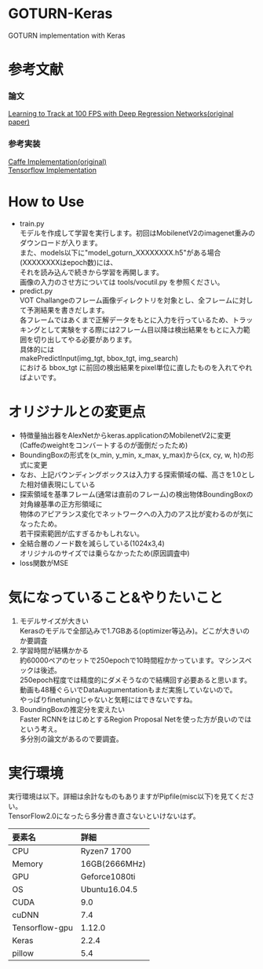 # GOTURN-Keras
GOTURN implementation with Keras

# 参考文献
### 論文
[Learning to Track at 100 FPS with Deep Regression Networks(original paper)](http://davheld.github.io/GOTURN/GOTURN.html)

### 参考実装
[Caffe Implementation(original)](https://github.com/davheld/GOTURN)  
[Tensorflow Implementation](https://github.com/tangyuhao/GOTURN-Tensorflow)

# How to Use
- train.py  
モデルを作成して学習を実行します。初回はMobilenetV2のimagenet重みのダウンロードが入ります。  
また、models以下に"model_goturn_XXXXXXXX.h5"がある場合(XXXXXXXXはepoch数)には、  
それを読み込んで続きから学習を再開します。  
画像の入力のさせ方については tools/vocutil.py を参照ください。
- predict.py  
VOT Challangeのフレーム画像ディレクトリを対象とし、全フレームに対して予測結果を書きだします。  
各フレームではあくまで正解データをもとに入力を行っているため、トラッキングとして実験をする際には2フレーム目以降は検出結果をもとに入力範囲を切り出してやる必要があります。  
具体的には  
    makePredictInput(img_tgt, bbox_tgt, img_search)  
における bbox_tgt に前回の検出結果をpixel単位に直したものを入れてやればよいです。

# オリジナルとの変更点
- 特徴量抽出器をAlexNetからkeras.applicationのMobilenetV2に変更  
(Caffeのweightをコンバートするのが面倒だったため)
- BoundingBoxの形式を(x_min, y_min, x_max, y_max)から(cx, cy, w, h)の形式に変更
- なお、上記バウンディングボックスは入力する探索領域の幅、高さを1.0とした相対値表現にしている
- 探索領域を基準フレーム(通常は直前のフレーム)の検出物体BoundingBoxの対角線基準の正方形領域に  
物体のアピアランス変化でネットワークへの入力のアス比が変わるのが気になったため。  
若干探索範囲が広すぎるかもしれない。
- 全結合層のノード数を減らしている(1024x3,4)  
オリジナルのサイズでは乗らなかったため(原因調査中)
- loss関数がMSE

# 気になっていること&やりたいこと
1. モデルサイズが大きい  
Kerasのモデルで全部込みで1.7GBある(optimizer等込み)。どこが大きいのか要調査  
2. 学習時間が結構かかる  
約60000ペアのセットで250epochで10時間程かかっています。マシンスペックは後述。  
250epoch程度では精度的にダメそうなので結構回す必要あると思います。  
動画も48種ぐらいでDataAugumentationもまだ実施していないので。  
やっぱりfinetuningじゃないと気軽にはできないですね。
3. BoundingBoxの推定分を変えたい  
Faster RCNNをはじめとするRegion Proposal Netを使った方が良いのではという考え。  
多分別の論文があるので要調査。

# 実行環境
実行環境は以下。詳細は余計なものもありますがPipfile(misc以下)を見てください。  
TensorFlow2.0になったら多分書き直さないといけないはず。

| 要素名 | 詳細 |
|:---|:---|
|CPU |Ryzen7 1700 |
|Memory |16GB(2666MHz) |
|GPU|Geforce1080ti|
|OS|Ubuntu16.04.5|
|CUDA|9.0|
|cuDNN|7.4|
|Tensorflow-gpu|1.12.0|
|Keras|2.2.4|
|pillow|5.4|